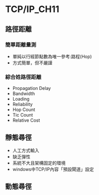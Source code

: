# TCP/IP_CH11
## 路徑距離
### 簡單距離量測
* 單純以行經節點數為唯一參考:路程(Hop)
* 方式簡單，但不嚴謹
### 綜合姓路徑距離
* Propagation Delay
* Bandwidth
* Loading 
* Reliability
* Hop Count
* Tic Count 
* Relative Cost
## 靜態尋徑
* 人工方式輸入
* 缺乏彈性
* 系統不大且架構固定的環境
* windows中TCP/IP內容「預設閘道」設定
## 動態尋徑
